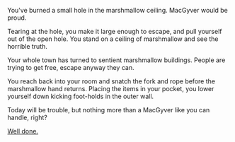 You've burned a small hole in the marshmallow ceiling. MacGyver would be proud.

Tearing at the hole, you make it large enough to escape, and pull yourself out
of the open hole. You stand on a ceiling of marshmallow and see the horrible truth.

Your whole town has turned to sentient marshmallow buildings.
People are trying to get free, escape anyway they can.

You reach back into your room and snatch the fork and rope before the marshmallow
hand returns. Placing the items in your pocket, you lower yourself down kicking
foot-holds in the outer wall.

Today will be trouble, but nothing more than a MacGyver like you can handle,
right?

[Well done.](https://www.youtube.com/watch?v=qC_pbzXn3YM)
